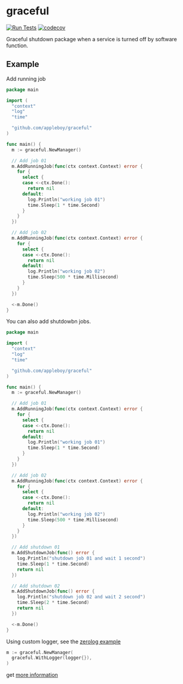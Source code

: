 # graceful

[![Run Tests](https://github.com/appleboy/graceful/actions/workflows/go.yml/badge.svg)](https://github.com/appleboy/graceful/actions/workflows/go.yml)
[![codecov](https://codecov.io/gh/appleboy/graceful/branch/master/graph/badge.svg?token=zPqtcz0Rum)](https://codecov.io/gh/appleboy/graceful)

Graceful shutdown package when a service is turned off by software function.

## Example

Add running job

```go
package main

import (
  "context"
  "log"
  "time"

  "github.com/appleboy/graceful"
)

func main() {
  m := graceful.NewManager()

  // Add job 01
  m.AddRunningJob(func(ctx context.Context) error {
    for {
      select {
      case <-ctx.Done():
        return nil
      default:
        log.Println("working job 01")
        time.Sleep(1 * time.Second)
      }
    }
  })

  // Add job 02
  m.AddRunningJob(func(ctx context.Context) error {
    for {
      select {
      case <-ctx.Done():
        return nil
      default:
        log.Println("working job 02")
        time.Sleep(500 * time.Millisecond)
      }
    }
  })

  <-m.Done()
}
```

You can also add shutdowbn jobs.

```go
package main

import (
  "context"
  "log"
  "time"

  "github.com/appleboy/graceful"
)

func main() {
  m := graceful.NewManager()

  // Add job 01
  m.AddRunningJob(func(ctx context.Context) error {
    for {
      select {
      case <-ctx.Done():
        return nil
      default:
        log.Println("working job 01")
        time.Sleep(1 * time.Second)
      }
    }
  })

  // Add job 02
  m.AddRunningJob(func(ctx context.Context) error {
    for {
      select {
      case <-ctx.Done():
        return nil
      default:
        log.Println("working job 02")
        time.Sleep(500 * time.Millisecond)
      }
    }
  })

  // Add shutdown 01
  m.AddShutdownJob(func() error {
    log.Println("shutdown job 01 and wait 1 second")
    time.Sleep(1 * time.Second)
    return nil
  })

  // Add shutdown 02
  m.AddShutdownJob(func() error {
    log.Println("shutdown job 02 and wait 2 second")
    time.Sleep(2 * time.Second)
    return nil
  })

  <-m.Done()
}
```

Using custom logger, see the [zerolog example](./_example/example03/logger.go)

```go
m := graceful.NewManager(
  graceful.WithLogger(logger{}),
)
```

get [more information](./_example/example03/main.go)
